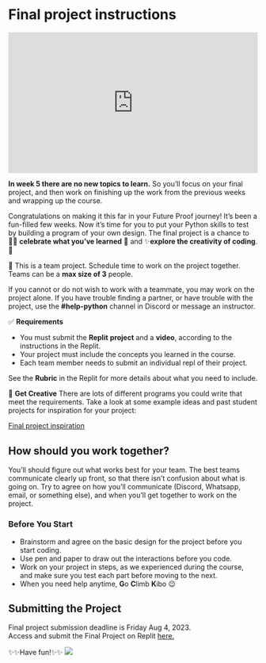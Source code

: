 # Final project instructions
<!--
<div style="position: relative; padding-bottom: 56.25%; height: 0;"><iframe src="https://www.youtube.com/embed/8z9vVdTFDqY" title="YouTube video player" frameborder="0" allow="accelerometer; autoplay; clipboard-write; encrypted-media; gyroscope; picture-in-picture" allowfullscreen style="position: absolute; top: 0; left: 0; width: 100%; height: 100%;"></iframe></div>
-->

<div style="position: relative; padding-bottom: 56.25%; height: 0;"><iframe src="https://www.loom.com/embed/d0a70fa0a27b47bdac0594ca67fb4628" title="YouTube video player" frameborder="0" allow="accelerometer; autoplay; clipboard-write; encrypted-media; gyroscope; picture-in-picture" allowfullscreen style="position: absolute; top: 0; left: 0; width: 100%; height: 100%;"></iframe></div>

**In week 5 there are no new topics to learn.** So you’ll focus on your final project, and then work on finishing up the work from the previous weeks and wrapping up the course.

Congratulations on making it this far in your Future Proof journey! It’s been a fun-filled few weeks. Now it’s time for you to put your Python skills to test by building a program of your own design. The final project is a chance to 🙌🏿 **celebrate what you’ve learned** **🎉** and ✨**explore the creativity of coding**.🎨

<aside>

👥 This is a team project. Schedule time to work on the project together. Teams can be a **max size of 3** people.

If you cannot or do not wish to work with a teammate, you may work on the project alone. If you have trouble finding a partner, or have trouble with the project, use the **#help-python** channel in Discord or message an instructor.

</aside>

<aside>

✅ **Requirements**

- You must submit the **Replit** **project** and a **video**, according to the instructions in the Replit.
- Your project must include the concepts you learned in the course.
- Each team member needs to submit an individual repl of their project.

See the **Rubric** in the Replit for more details about what you need to include.

</aside>

<aside>

💭 **Get Creative**
There are lots of different programs you could write that meet the requirements. Take a look at some example ideas and past student projects for inspiration for your project:

[Final project inspiration](/future-proof-with-python/final-project-instructions/final-project-inspiration.md)

</aside>

## How should you work together?

You’ll should figure out what works best for your team. The best teams communicate clearly up front, so that there isn’t confusion about what is going on. Try to agree on how you’ll communicate (Discord, Whatsapp, email, or something else), and when you’ll get together to work on the project.

### Before You Start

- Brainstorm and agree on the basic design for the project before you start coding.
- Use pen and paper to draw out the interactions before you code.
- Work on your project in steps, as we experienced during the course, and make sure you test each part before moving to the next.
- When you need help anytime, **G**o **C**limb **K**ibo 😉

## Submitting the Project
<aside>
Final project submission deadline is Friday Aug 4, 2023.
<!-- TODO update date -->
</aside>
<aside>
Access and submit the Final Project on Replit <a href="https://replit.com/team/tk9-fpwp/Final-Project" target="_blank">here.</a>
</aside>

✨✨Have fun!✨✨
<img src = "https://lh6.googleusercontent.com/J0FhTe0Xnp5ka0qbMJ93Yb0TDjU5vTOJ7ZYzblQVx6uBq5pP5fHFp9F_vU9cfRPThOClsDxGpyK_N_yg-GVqqLppHMbsf95BL150j9ziFgGZ3EIL_cPROirt4XTHJIMsMCXkiG0R=s1600"> </img>
